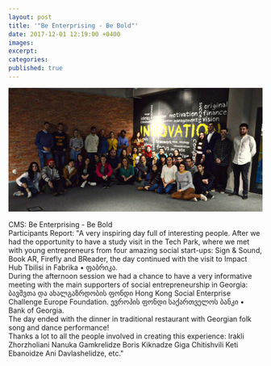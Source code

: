 ```yaml
---
layout: post
title: '"Be Enterprising - Be Bold"'
date: 2017-12-01 12:19:00 +0400
images:
excerpt:
categories:
published: true
---
```


![](/uploads/24130331-1492882510767624-8663643086549983900-o.jpg)

CMS: Be Enterprising - Be Bold<br>Participants Report: "A very inspiring day full of interesting people. After we had the opportunity to have a study visit in the Tech Park, where we met with young entrepreneurs from four amazing social start-ups: Sign & Sound, Book AR, Firefly and BReader, the day continued with the visit to Impact Hub Tbilisi in Fabrika • ფაბრიკა.&nbsp;<br>During the afternoon session we had a chance to have a very informative meeting with the main supporters of social entrepreneurship in Georgia: ბავშვთა და ახალგაზრდობის ფონდი Hong Kong Social Enterprise Challenge Europe Foundation. ევროპის ფონდი საქართველოს ბანკი • Bank of Georgia.<br>The day ended with the dinner in traditional restaurant with Georgian folk song and dance performance!<br>Thanks a lot to all the people involved in creating this experience: Irakli Zhorzholiani Nanuka Gamkrelidze Boris Kiknadze Giga Chitishvili Keti Ebanoidze Ani Davlashelidze, etc."

&nbsp;